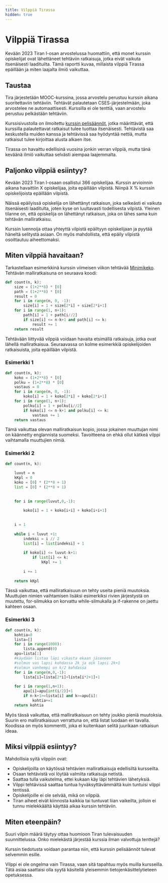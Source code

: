 ```yaml
---
title: Vilppiä Tirassa
hidden: true
---
```


# Vilppiä Tirassa

Kevään 2023 Tiran I-osan arvostelussa huomattiin, että monet kurssin opiskelijat ovat lähettäneet tehtäviin ratkaisuja, jotka eivät vaikuta itsenäisesti laadituilta.
Tämä raportti kuvaa, millaista vilppiä Tirassa epäillään ja miten laajalta ilmiö vaikuttaa.

## Taustaa

Tira järjestetään MOOC-kurssina, jossa arvostelu perustuu kurssin aikana suoritettaviin tehtäviin.
Tehtävät palautetaan CSES-järjestelmään, joka arvostelee ne automaattisesti.
Kurssilla ei ole tenttiä, vaan arvostelu perustuu pelkästään tehtäviin.

Kurssisivustolla on ilmoitettu [kurssin pelisäännöt](pelisaannot.html),
jotka määrittävät, että kurssilla palautettavat ratkaisut tulee tuottaa itsenäisesti.
Tehtävistä saa keskustella muiden kanssa ja tehtävissä saa hyödyntää nettiä,
mutta ratkaisut tulee kirjoittaa alusta alkaen itse.

Tirassa on havaittu edellisinä vuosina jonkin verran vilppiä, mutta tänä keväänä ilmiö vaikuttaa selvästi aiempaa laajemmalta.

## Paljonko vilppiä esiintyy?

Kevään 2023 Tiran I-osaan osallistui 366 opiskelijaa. Kurssin arvioinnin aikana havaittiin X opiskelijaa,
joita epäillään vilpistä. Niinpä X % kurssin opiskelijoista epäillään vilpistä.

Näissä epäilyissä opiskelija on lähettänyt ratkaisun, joka selkeästi ei vaikuta itsenäisesti laaditulta,
joten kyse on luultavasti todellisesta vilpistä.
Yleinen tilanne on, että opiskelija on lähettänyt ratkaisun, joka on lähes sama kuin tehtävän malliratkaisu.

Kurssin luennoija ottaa yhteyttä vilpistä epäiltyyn opiskelijaan ja pyytää häneltä selitystä asiaan.
On myös mahdollista, että epäily vilpistä osoittautuu aiheettomaksi.

## Miten vilppiä havaitaan?

Tarkastellaan esimerkkinä kurssin viimeisen viikon tehtävää [Minimikeko](https://cses.fi/tira23k/task/2717).
Tehtävän malliratkaisuna on seuraava koodi:

```python
def count(n, k):
    size = (1+2**8) * [0]
    path = (1+2**8) * [0]
    result = 0
    for i in range(n, 0, -1):
        size[i] = 1 + size[2*i] + size[2*i+1]
    for i in range(1, n+1):
        path[i] = 1 + path[i//2]
        if size[i] <= n-k+1 and path[i] <= k:
            result += 1
    return result
```

Tehtävään liittyvää vilppiä voidaan havaita etsimällä ratkaisuja, jotka ovat lähellä malliratkaisua.
Seuraavassa on kolme esimerkkiä opiskelijoiden ratkaisuista, joita epäillään vilpistä.

### Esimerkki 1

```python
def count(n, k):
    koko = (1+2**8) * [0]
    polku = (1+2**8) * [0]
    vastaus = 0
    for i in range(n, 0, -1):
        koko[i] = 1 + koko[2*i] + koko[2*i+1]
    for i in range(1, n+1):
        polku[i] = 1 + polku[i//2]
        if koko[i] <= n-k+1 and polku[i] <= k:
            vastaus += 1
    return vastaus
```

Tämä vaikuttaa olevan malliratkaisun kopio,
jossa jokainen muuttujan nimi on käännetty englannista suomeksi.
Tavoitteena on ehkä ollut kätkeä vilppi vaihtamalla muuttujien nimiä.

### Esimerkki 2

```python
def count(n, k):
 
    luvut = n
    kKpl = 0
    koko = [0] * (2**8 + 1)
    list = [0] * (2**8 + 1)
 
    
    for i in range(luvut,0,-1):
        
        koko[i] = 1 + koko[i+i] + koko[i+i+1]
        
        
    i = 1
 
    while i < luvut +1:
        indeksi = i // 2
        list[i] = list[indeksi] + 1
 
        if koko[i] <= luvut-k+1:
            if list[i] <= k:
                kKpl += 1
 
        i += 1
 
    return kKpl
```

Tässä vaikuttaa, että malliratkaisuun on tehty useita pieniä muutoksia.
Muuttujien nimien vaihtamisen lisäksi esimerkiksi
rivien järjestystä on muutettu,
for-silmukka on korvattu while-silmukalla ja
if-rakenne on jaettu kahteen osaan.

### Esimerkki 3

```python
def count(n, k):
    kohtia=0
    lista=[]
    for i in range(1000):
        lista.append(0)
    apu=lista[:]
    #käydään listaa läpi vikasta ekaan jäseneen
    #solmun vas lapsi kohdassa 2k ja oik lapsi 2k+1
    #solmun vanhempi on k/2 kohdassa
    for i in range(n,0,-1):
        lista[i]=lista[2*i]+lista[i*2+1]+1
 
    for i in range(1,n+1):
        apu[i]=apu[int(i/2)]+1
        if n-k+1>=lista[i] and k>=apu[i]:
            kohtia+=1
    return kohtia
```

Myös tässä vaikuttaa, että malliratkaisuun on tehty joukko pieniä muutoksia.
Suurin ero malliratkaisuun verrattuna on, että listat luodaan eri tavalla.
Koodissa on myös kommentti, joka ei kuitenkaan selitä juurikaan
ratkaisun ideaa.
    
## Miksi vilppiä esiintyy?

Mahdollisia syitä vilppiin ovat:

* Opiskelijoilla on käytössä tehtävien malliratkaisuja edellisiltä kursseilta.
* Osaan tehtävistä voi löytää valmiita ratkaisuja netistä.
* Saattaa tulla vaikutelma, ettei kukaan käy läpi tehtävien lähetyksiä.
* Vilppi tehtävissä saattaa tuntua hyväksyttävämmältä kuin tuntuisi vilppi tentissä.
* Opiskelijoille ei ole selvää, mikä on vilppiä.
* Tiran aiheet eivät kiinnosta kaikkia tai tuntuvat liian vaikeilta, jolloin ei tunnu mielekkäältä käyttää aikaa kurssin tehtäviin.

## Miten eteenpäin?

Suuri vilpin määrä täytyy ottaa huomioon Tiran tulevaisuuden suunnittelussa. Onko mielekästä järjestää kurssia ilman valvottuja tenttejä?

Kurssin tiedotusta voidaan parantaa niin, että kurssin pelisäännöt tulevat selvemmin esille.

Vilppi ei ole ongelma vain Tirassa, vaan sitä tapahtuu myös muilla kursseilla. Tätä asiaa saattaisi olla syytä käsitellä yleisemmin tietojenkäsittelytieteen opetuksessa.
